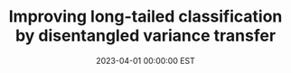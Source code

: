 ---
title:          "Improving long-tailed classification by disentangled variance transfer"
date:           2023-04-01 00:00:00 EST
selected:       true
pub:            "Internet of Things"
pub_date:       "2023"
# abstract: >-
#   Cover image is a photo by Thomas Renaud on Unsplash. The abstract of the publication is meant to be a TLDR (very brief summary with 1~2 sentences) of your paper.
cover:          /assets/images/research/long_tail.jpg
authors:
- Yingjie Tian
- Weizhi Gao
- Qin Zhang
- Pu Sun
- Dongkuan Xu
links:
  Paper: https://www.sciencedirect.com/science/article/pii/S2542660523000100
  Code: https://weizhigao.github.io/publications
---